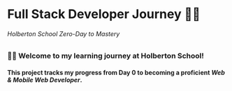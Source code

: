 # Full Stack Developer Journey  🧑‍🎓
######  *Holberton School Zero-Day to Mastery*  




### 🙋‍♂️ Welcome to my learning journey at Holberton School! 
#### This project tracks my progress from Day 0 to becoming a proficient *Web & Mobile Web Developer*.
